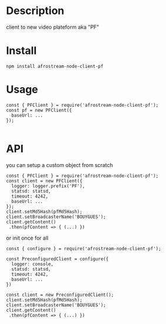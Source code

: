 # Description

client to new video plateform aka "PF"

# Install

```
npm install afrostream-node-client-pf
```

# Usage

```
const { PFClient } = require('afrostream-node-client-pf');
const pf = new PFClient({
  baseUrl: ...
});


```

# API

you can setup a custom object from scratch

```
const { PFClient } = require('afrostream-node-client-pf');
const client = new PFClient({
  logger: logger.prefix('PF'),
  statsd: statsd,
  timeout: 4242,
  baseUrl: ...
});
client.setMd5Hash(pfMd5Hash);
client.setBroadcasterName('BOUYGUES');
client.getContent()
 .then(pfContent => { (...) })
```

or init once for all

```
const { configure } = require('afrostream-node-client-pf');

const PreconfiguredClient = configure({
  logger: console,
  statsd: statsd,
  timeout: 4242,
  baseUrl: ...
})

const client = new PreconfiguredClient();
client.setMd5Hash(pfMd5Hash);
client.setBroadcasterName('BOUYGUES');
client.getContent()
 .then(pfContent => { (...) })
```
